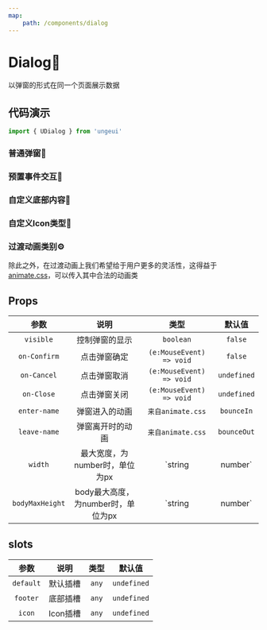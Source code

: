 ```yaml
---
map:
    path: /components/dialog
---
```


# Dialog🍥

以弹窗的形式在同一个页面展示数据

## 代码演示

```js
import { UDialog } from 'ungeui'
```

### 普通弹窗🚀

<demo src="./demo/base.vue"
  language="vue"
  title="🚀基本用法"
  desc="弹窗基本用法">
</demo>

### 预置事件交互🧷

<demo src="./demo/event.vue"
  language="vue"
  title="基本用法"
  desc="🧷可以监听触发的事件">
</demo>

### 自定义底部内容🥘

<demo src="./demo/slot.vue"
  language="vue"
  title="🥘基本用法"
  desc="占用底部插槽后，预置的取消和确定的事件将会失效">
</demo>

### 自定义Icon类型🌈

<demo src="./demo/icon.vue"
  language="vue"
  title="🌈基本用法"
  desc="自定义关闭的Icon">
</demo>

### 过渡动画类别⚙️

除此之外，在过渡动画上我们希望给于用户更多的灵活性，这得益于[animate.css](https://www.dowebok.com/demo/2014/98/)，可以传入其中合法的动画类

<demo src="./demo/animate.vue"
  language="vue"
  title="⚙️基本用法"
  desc="可以传入所有合法的类名作为配置">
</demo>

## Props

|  参数  |     说明     |   类型    |   默认值    |
| :----: | :----------: | :-------: | :---------: | 
| `visible` | 控制弹窗的显示 | `boolean` | `false` |
| `on-Confirm` | 点击弹窗确定 | `(e:MouseEvent) => void` | `false` |
| `on-Cancel` | 点击弹窗取消 | `(e:MouseEvent) => void` | `undefined` |
| `on-Close` | 点击弹窗关闭 | `(e:MouseEvent) => void` | `undefined` |
| `enter-name` | 弹窗进入的动画 | `来自animate.css` | `bounceIn` |
| `leave-name` | 弹窗离开时的动画 | `来自animate.css` | `bounceOut` |
| `width` | 最大宽度，为number时，单位为px | `string | number` | `512px` |
| `bodyMaxHeight` | body最大高度，为number时，单位为px | `string | number` | `512px` |

## slots

|  参数  |     说明     |   类型    |   默认值    |
| :----: | :----------: | :-------: | :---------: | 
| `default` | 默认插槽 | `any` | `undefined` |
| `footer` | 底部插槽 | `any` | `undefined` |
| `icon` | Icon插槽 | `any` | `undefined` |